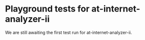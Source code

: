# Playground tests for at-internet-analyzer-ii
We are still awaiting the first test run for at-internet-analyzer-ii.
